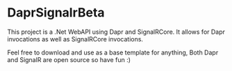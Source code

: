 # DaprSignalrBeta

This project is a .Net WebAPI using Dapr and SignalRCore.
It allows for Dapr invocations as well as SignalRCore invocations.

Feel free to download and use as a base template for anything, Both Dapr and SignalR are open source so have fun :)
